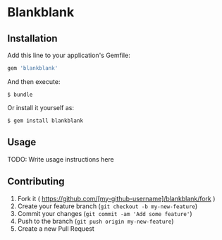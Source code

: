 # Blankblank



## Installation

Add this line to your application's Gemfile:

```ruby
gem 'blankblank'
```

And then execute:

    $ bundle

Or install it yourself as:

    $ gem install blankblank

## Usage

TODO: Write usage instructions here

## Contributing

1. Fork it ( https://github.com/[my-github-username]/blankblank/fork )
2. Create your feature branch (`git checkout -b my-new-feature`)
3. Commit your changes (`git commit -am 'Add some feature'`)
4. Push to the branch (`git push origin my-new-feature`)
5. Create a new Pull Request
